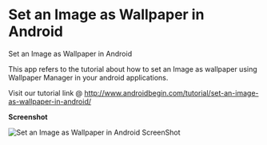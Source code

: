Set an Image as Wallpaper in Android
============================================

Set an Image as Wallpaper in Android

This app refers to the tutorial about how to set an Image as wallpaper using Wallpaper Manager in your android applications. 

Visit our tutorial link @ http://www.androidbegin.com/tutorial/set-an-image-as-wallpaper-in-android/

**Screenshot**

![Set an Image as Wallpaper in Android ScreenShot](http://www.androidbegin.com/wp-content/uploads/2012/09/Wallpaper-Tutorial.png)
